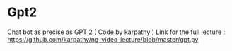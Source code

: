 # Gpt2
Chat bot as precise as GPT 2 ( Code by karpathy )
Link for the full lecture : 
https://github.com/karpathy/ng-video-lecture/blob/master/gpt.py
